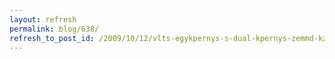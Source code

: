 ```yaml
---
layout: refresh
permalink: blog/638/
refresh_to_post_id: /2009/10/12/vlts-egykpernys-s-dual-kpernys-zemmd-kztt-grub-men-segtsgvel
---
```

